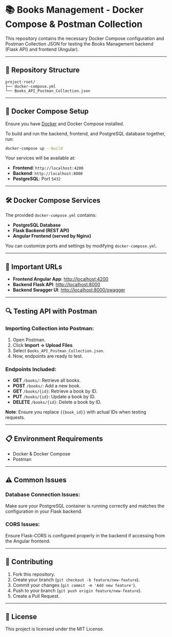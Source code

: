 
# 📚 Books Management - Docker Compose & Postman Collection

This repository contains the necessary Docker Compose configuration and Postman Collection JSON for testing the Books Management backend (Flask API) and frontend (Angular).

---

## 📁 Repository Structure

```
project-root/
├── docker-compose.yml
└── Books_API_Postman_Collection.json
```

---

## 🐳 Docker Compose Setup

Ensure you have [Docker](https://docs.docker.com/get-docker/) and Docker Compose installed.

To build and run the backend, frontend, and PostgreSQL database together, run:

```bash
docker-compose up --build
```

Your services will be available at:

- **Frontend**: `http://localhost:4200`
- **Backend**: `http://localhost:8000`
- **PostgreSQL**: Port `5432`

---

## 🛠️ Docker Compose Services

The provided `docker-compose.yml` contains:

- **PostgreSQL Database**
- **Flask Backend (REST API)**
- **Angular Frontend (served by Nginx)**

You can customize ports and settings by modifying `docker-compose.yml`.

---

## 🚩 Important URLs

- **Frontend Angular App**: [http://localhost:4200](http://localhost:4200)
- **Backend Flask API**: [http://localhost:8000](http://localhost:8000)
- **Backend Swagger UI**: [http://localhost:8000/swagger](http://localhost:8000/swagger)

---

## 🔍 Testing API with Postman

### Importing Collection into Postman:

1. Open Postman.
2. Click **Import → Upload Files**.
3. Select `Books_API_Postman_Collection.json`.
4. Now, endpoints are ready to test.

### Endpoints Included:

- **GET** `/books/`: Retrieve all books.
- **POST** `/books/`: Add a new book.
- **GET** `/books/{id}`: Retrieve a book by ID.
- **PUT** `/books/{id}`: Update a book by ID.
- **DELETE** `/books/{id}`: Delete a book by ID.

**Note**: Ensure you replace `{{book_id}}` with actual IDs when testing requests.

---

## 📋 Environment Requirements

- Docker & Docker Compose
- Postman

---

## ⚠️ Common Issues

### Database Connection Issues:

Make sure your PostgreSQL container is running correctly and matches the configuration in your Flask backend.

### CORS Issues:

Ensure Flask-CORS is configured properly in the backend if accessing from the Angular frontend.

---

## 🤝 Contributing

1. Fork this repository.
2. Create your branch (`git checkout -b feature/new-feature`).
3. Commit your changes (`git commit -m 'Add new feature'`).
4. Push to your branch (`git push origin feature/new-feature`).
5. Create a Pull Request.

---

## 📝 License

This project is licensed under the MIT License.
